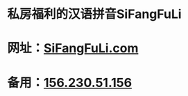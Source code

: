 # 私房福利的汉语拼音SiFangFuLi
# 网址：<a href="http://SiFangFuLi.com/" rel="nofollow">SiFangFuLi.com</a>
# 备用：<a href="http://156.230.51.156/" rel="nofollow">156.230.51.156</a>
